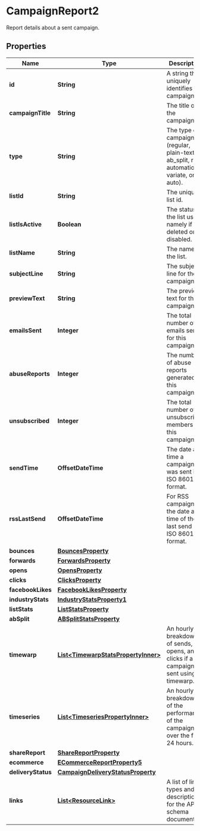 

# CampaignReport2

Report details about a sent campaign.

## Properties

| Name | Type | Description | Notes |
|------------ | ------------- | ------------- | -------------|
|**id** | **String** | A string that uniquely identifies this campaign. |  [optional] |
|**campaignTitle** | **String** | The title of the campaign. |  [optional] [readonly] |
|**type** | **String** | The type of campaign (regular, plain-text, ab_split, rss, automation, variate, or auto). |  [optional] |
|**listId** | **String** | The unique list id. |  [optional] [readonly] |
|**listIsActive** | **Boolean** | The status of the list used, namely if it&#39;s deleted or disabled. |  [optional] [readonly] |
|**listName** | **String** | The name of the list. |  [optional] [readonly] |
|**subjectLine** | **String** | The subject line for the campaign. |  [optional] [readonly] |
|**previewText** | **String** | The preview text for the campaign. |  [optional] |
|**emailsSent** | **Integer** | The total number of emails sent for this campaign. |  [optional] |
|**abuseReports** | **Integer** | The number of abuse reports generated for this campaign. |  [optional] |
|**unsubscribed** | **Integer** | The total number of unsubscribed members for this campaign. |  [optional] [readonly] |
|**sendTime** | **OffsetDateTime** | The date and time a campaign was sent in ISO 8601 format. |  [optional] [readonly] |
|**rssLastSend** | **OffsetDateTime** | For RSS campaigns, the date and time of the last send in ISO 8601 format. |  [optional] [readonly] |
|**bounces** | [**BouncesProperty**](BouncesProperty.md) |  |  [optional] |
|**forwards** | [**ForwardsProperty**](ForwardsProperty.md) |  |  [optional] |
|**opens** | [**OpensProperty**](OpensProperty.md) |  |  [optional] |
|**clicks** | [**ClicksProperty**](ClicksProperty.md) |  |  [optional] |
|**facebookLikes** | [**FacebookLikesProperty**](FacebookLikesProperty.md) |  |  [optional] |
|**industryStats** | [**IndustryStatsProperty1**](IndustryStatsProperty1.md) |  |  [optional] |
|**listStats** | [**ListStatsProperty**](ListStatsProperty.md) |  |  [optional] |
|**abSplit** | [**ABSplitStatsProperty**](ABSplitStatsProperty.md) |  |  [optional] |
|**timewarp** | [**List&lt;TimewarpStatsPropertyInner&gt;**](TimewarpStatsPropertyInner.md) | An hourly breakdown of sends, opens, and clicks if a campaign is sent using timewarp. |  [optional] |
|**timeseries** | [**List&lt;TimeseriesPropertyInner&gt;**](TimeseriesPropertyInner.md) | An hourly breakdown of the performance of the campaign over the first 24 hours. |  [optional] |
|**shareReport** | [**ShareReportProperty**](ShareReportProperty.md) |  |  [optional] |
|**ecommerce** | [**ECommerceReportProperty5**](ECommerceReportProperty5.md) |  |  [optional] |
|**deliveryStatus** | [**CampaignDeliveryStatusProperty**](CampaignDeliveryStatusProperty.md) |  |  [optional] |
|**links** | [**List&lt;ResourceLink&gt;**](ResourceLink.md) | A list of link types and descriptions for the API schema documents. |  [optional] [readonly] |



